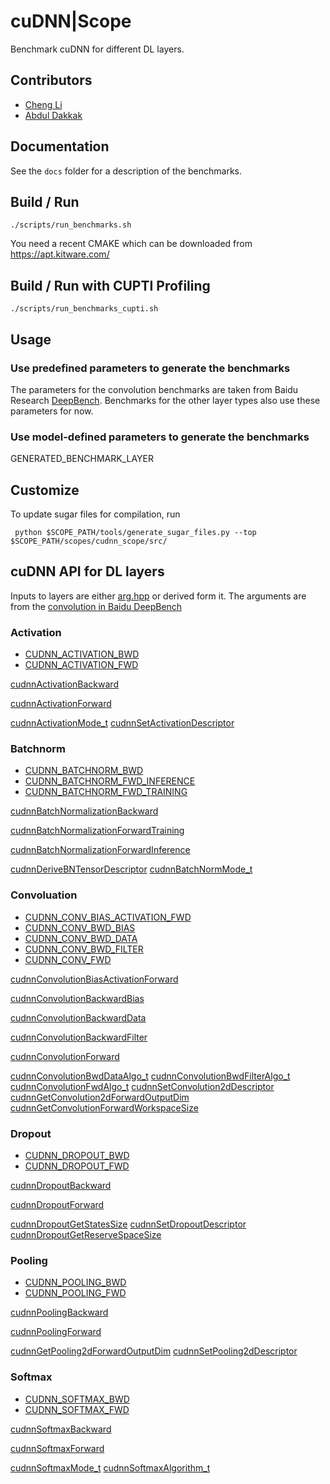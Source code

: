 # cuDNN|Scope

Benchmark cuDNN for different DL layers.

## Contributors

* [Cheng Li](mailto:cli99@illinois.edu)
* [Abdul Dakkak](mailto:dakkak@illinois.edu)

## Documentation

See the `docs` folder for a description of the benchmarks.

## Build / Run

```
./scripts/run_benchmarks.sh
```

You need a recent CMAKE which can be downloaded from https://apt.kitware.com/

## Build / Run with CUPTI Profiling

```
./scripts/run_benchmarks_cupti.sh
```

## Usage

### Use predefined parameters to generate the benchmarks

The parameters for the convolution benchmarks are taken from Baidu Research [DeepBench](https://github.com/baidu-research/DeepBench/blob/master/code/kernels/conv_problems.h).
Benchmarks for the other layer types also use these parameters for now.

### Use model-defined parameters to generate the benchmarks

GENERATED_BENCHMARK_LAYER

## Customize

To update sugar files for compilation, run
```
 python $SCOPE_PATH/tools/generate_sugar_files.py --top $SCOPE_PATH/scopes/cudnn_scope/src/
```
## cuDNN API for DL layers

Inputs to layers are either [arg.hpp](https://github.com/c3sr/cudnn_scope/blob/master/src/args.hpp) or derived form it. The arguments are from the [convolution in Baidu DeepBench](https://github.com/baidu-research/DeepBench/blob/master/code/kernels/conv_problems.h)

### Activation

* [CUDNN_ACTIVATION_BWD](src/activation_bwd.cpp)
* [CUDNN_ACTIVATION_FWD](src/activation_fwd.cpp)

[cudnnActivationBackward](https://docs.nvidia.com/deeplearning/sdk/cudnn-developer-guide/index.html#cudnnActivationBackward)

[cudnnActivationForward](https://docs.nvidia.com/deeplearning/sdk/cudnn-developer-guide/index.html#cudnnActivationForward)

[cudnnActivationMode_t](https://docs.nvidia.com/deeplearning/sdk/cudnn-developer-guide/index.html#cudnnActivationMode_t)
[cudnnSetActivationDescriptor](https://docs.nvidia.com/deeplearning/sdk/cudnn-developer-guide/index.html#cudnnSetActivationDescriptor)

### Batchnorm

* [CUDNN_BATCHNORM_BWD](src/batchnorm_bwd.cpp)
* [CUDNN_BATCHNORM_FWD_INFERENCE](batchnorm_fwd.cpp)
* [CUDNN_BATCHNORM_FWD_TRAINING](batchnorm_fwd.cpp)

[cudnnBatchNormalizationBackward](https://docs.nvidia.com/deeplearning/sdk/cudnn-developer-guide/index.html#cudnnBatchNormalizationBackward)

[cudnnBatchNormalizationForwardTraining](https://docs.nvidia.com/deeplearning/sdk/cudnn-developer-guide/index.html#cudnnBatchNormalizationForwardTraining)

[cudnnBatchNormalizationForwardInference](https://docs.nvidia.com/deeplearning/sdk/cudnn-developer-guide/index.html#cudnnBatchNormalizationForwardInference)

[cudnnDeriveBNTensorDescriptor](https://docs.nvidia.com/deeplearning/sdk/cudnn-developer-guide/index.html#cudnnDeriveBNTensorDescriptor)
[cudnnBatchNormMode_t](https://docs.nvidia.com/deeplearning/sdk/cudnn-developer-guide/index.html#cudnnBatchNormMode_t)

### Convoluation

* [CUDNN_CONV_BIAS_ACTIVATION_FWD](src/conv_bias_activation_fwd.cpp)
* [CUDNN_CONV_BWD_BIAS](conv_bwd_bias.cpp)
* [CUDNN_CONV_BWD_DATA](conv_bwd_data.cpp)
* [CUDNN_CONV_BWD_FILTER](conv_bwd_filter.cpp)
* [CUDNN_CONV_FWD](src/conv_fwd.cpp)

[cudnnConvolutionBiasActivationForward](https://docs.nvidia.com/deeplearning/sdk/cudnn-developer-guide/index.html#cudnnConvolutionBiasActivationForward)

[cudnnConvolutionBackwardBias](https://docs.nvidia.com/deeplearning/sdk/cudnn-developer-guide/index.html#cudnnConvolutionBackwardBias)

[cudnnConvolutionBackwardData](https://docs.nvidia.com/deeplearning/sdk/cudnn-developer-guide/index.html#cudnnConvolutionBackwardData)

[cudnnConvolutionBackwardFilter](https://docs.nvidia.com/deeplearning/sdk/cudnn-developer-guide/index.html#cudnnConvolutionBackwardFilter)

[cudnnConvolutionForward](https://docs.nvidia.com/deeplearning/sdk/cudnn-developer-guide/index.html#cudnnConvolutionForward)

[cudnnConvolutionBwdDataAlgo_t](https://docs.nvidia.com/deeplearning/sdk/cudnn-developer-guide/index.html#cudnnConvolutionBwdDataAlgo_t)
[cudnnConvolutionBwdFilterAlgo_t](https://docs.nvidia.com/deeplearning/sdk/cudnn-developer-guide/index.html#cudnnConvolutionBwdFilterAlgo_t)
[cudnnConvolutionFwdAlgo_t](http://docs.nvidia.com/deeplearning/sdk/cudnn-developer-guide/index.html#cudnnConvolutionFwdAlgo_t)
[cudnnSetConvolution2dDescriptor](https://docs.nvidia.com/deeplearning/sdk/cudnn-developer-guide/index.html#cudnnSetConvolution2dDescriptor)
[cudnnGetConvolution2dForwardOutputDim](https://docs.nvidia.com/deeplearning/sdk/cudnn-developer-guide/index.html#cudnnGetConvolution2dForwardOutputDim)
[cudnnGetConvolutionForwardWorkspaceSize](https://docs.nvidia.com/deeplearning/sdk/cudnn-developer-guide/index.html#cudnnGetConvolutionForwardWorkspaceSize)

### Dropout

* [CUDNN_DROPOUT_BWD](src/dropout_bwd.cpp)
* [CUDNN_DROPOUT_FWD](src/dropout_fwd.cpp)

[cudnnDropoutBackward](https://docs.nvidia.com/deeplearning/sdk/cudnn-developer-guide/index.html#cudnnDropoutBackward)

[cudnnDropoutForward](https://docs.nvidia.com/deeplearning/sdk/cudnn-developer-guide/index.html#cudnnDropoutForward)

[cudnnDropoutGetStatesSize](https://docs.nvidia.com/deeplearning/sdk/cudnn-developer-guide/index.html#cudnnDropoutGetStatesSize)
[cudnnSetDropoutDescriptor](https://docs.nvidia.com/deeplearning/sdk/cudnn-developer-guide/index.html#cudnnSetDropoutDescriptor)
[cudnnDropoutGetReserveSpaceSize](https://docs.nvidia.com/deeplearning/sdk/cudnn-developer-guide/index.html#cudnnDropoutGetReserveSpaceSize)

### Pooling

* [CUDNN_POOLING_BWD](src/pooling_bwd.cpp)
* [CUDNN_POOLING_FWD](src/pooling_fwd.cpp)

[cudnnPoolingBackward](https://docs.nvidia.com/deeplearning/sdk/cudnn-developer-guide/index.html#cudnnPoolingBackward)

[cudnnPoolingForward](https://docs.nvidia.com/deeplearning/sdk/cudnn-developer-guide/index.html#cudnnPoolingForward)

[cudnnGetPooling2dForwardOutputDim](https://docs.nvidia.com/deeplearning/sdk/cudnn-developer-guide/index.html#cudnnGetPooling2dForwardOutputDim)
[cudnnSetPooling2dDescriptor](https://docs.nvidia.com/deeplearning/sdk/cudnn-developer-guide/index.html#cudnnSetPooling2dDescriptor)

### Softmax

* [CUDNN_SOFTMAX_BWD](src/softmax_bwd.cpp)
* [CUDNN_SOFTMAX_FWD](src/softmax_fwd.cpp)

[cudnnSoftmaxBackward](https://docs.nvidia.com/deeplearning/sdk/cudnn-developer-guide/index.html#cudnnSoftmaxBackward)

[cudnnSoftmaxForward](https://docs.nvidia.com/deeplearning/sdk/cudnn-developer-guide/index.html#cudnnSoftmaxForward)

[cudnnSoftmaxMode_t](https://docs.nvidia.com/deeplearning/sdk/cudnn-developer-guide/index.html#cudnnSoftmaxMode_t)
[cudnnSoftmaxAlgorithm_t](https://docs.nvidia.com/deeplearning/sdk/cudnn-developer-guide/index.html#cudnnSoftmaxAlgorithm_t)
